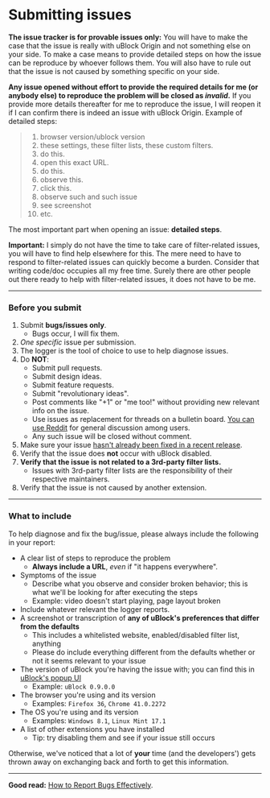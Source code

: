 # Submitting issues

**The issue tracker is for provable issues only:** You will have to make the case that the issue is really with uBlock Origin and not something else on your side. To make a case means to provide detailed steps on how the issue can be reproduce by whoever follows them. You will also have to rule out that the issue is not caused by something specific on your side.

**Any issue opened without effort to provide the required details for me (or anybody else) to reproduce the problem will be closed as _invalid_.** If you provide more details thereafter for me to reproduce the issue, I will reopen it if I can confirm there is indeed an issue with uBlock Origin. Example of detailed steps:

> 1. browser version/ublock version
> 1. these settings, these filter lists, these custom filters.
> 1. do this.
> 1. open this exact URL.
> 1. do this.
> 1. observe this.
> 1. click this.
> 1. observe such and such issue
> 1. see screenshot
> 1. etc.

The most important part when opening an issue: **detailed steps**.

**Important:** I simply do not have the time to take care of filter-related issues, you will have to find help elsewhere for this. The mere need to have to respond to filter-related issues can quickly become a burden. Consider that writing code/doc occupies all my free time. Surely there are other people out there ready to help with filter-related issues, it does not have to be me.

***

### Before you submit

1. Submit **bugs/issues only**.
    - Bugs occur, I will fix them.
1. _One specific_ issue per submission.
1. The logger is the tool of choice to use to help diagnose issues.
1. Do **NOT**:
    - Submit pull requests.
    - Submit design ideas.
    - Submit feature requests.
    - Submit "revolutionary ideas".
    - Post comments like "+1" or "me too!" without providing new relevant info on the issue.
    - Use issues as replacement for threads on a bulletin board. [You can use Reddit](https://www.reddit.com/r/ublock+ublockorigin) for general discussion among users.
    - Any such issue will be closed without comment.
1. Make sure your issue [hasn't already been fixed in a recent release](https://github.com/gorhill/uBlock/releases).
1. Verify that the issue does **not** occur with uBlock disabled.
1. **Verify that the issue is not related to a 3rd-party filter lists.**
    - Issues with 3rd-party filter lists are the responsibility of their respective maintainers.
1. Verify that the issue is not caused by another extension.

***

### What to include

To help diagnose and fix the bug/issue, please always include the following in your report:

* A clear list of steps to reproduce the problem
  * **Always include a URL**, _even_ if "it happens everywhere".
* Symptoms of the issue
  * Describe what you observe and consider broken behavior; this is what we'll be looking for after executing the steps
  * Example: video doesn't start playing, page layout broken
* Include whatever relevant the logger reports.
* A screenshot or transcription of **any of uBlock's preferences that differ from the defaults**
  * This includes a whitelisted website, enabled/disabled filter list, anything
  * Please do include everything different from the defaults whether or not it seems relevant to your issue
* The version of uBlock you're having the issue with; you can find this in [uBlock's popup UI](https://github.com/gorhill/uBlock/wiki/Quick-guide:-popup-user-interface)
  * Example: `uBlock 0.9.0.0`
* The browser you're using and its version
  * Examples: `Firefox 36`, `Chrome 41.0.2272` 
* The OS you're using and its version
  * Examples: `Windows 8.1`, `Linux Mint 17.1`
* A list of other extensions you have installed
  * Tip: try disabling them and see if your issue still occurs

Otherwise, we've noticed that a lot of **your** time (and the developers') gets thrown away on exchanging back and forth to get this information.

***

**Good read:** [How to Report Bugs Effectively](http://www.chiark.greenend.org.uk/~sgtatham/bugs.html).
